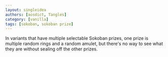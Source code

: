 ```yaml
---
layout: singleidea
authors: [aosdict, Tangles]
category: [vanilla]
tags: [sokoban, sokoban prize]
---
```

In variants that have multiple selectable Sokoban prizes, one prize is multiple random rings and a random amulet, but there's no way to see what they are without sealing off the other prizes.
